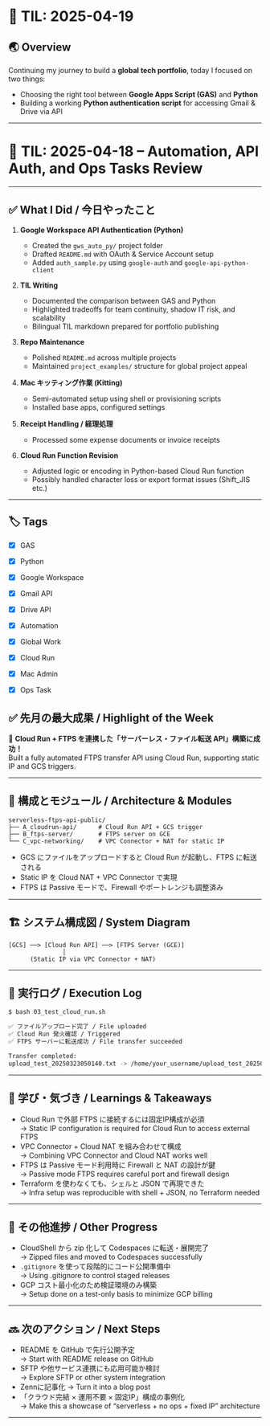 # 📘 TIL: 2025-04-19

## 🌏 Overview

Continuing my journey to build a **global tech portfolio**, today I focused on two things:
- Choosing the right tool between **Google Apps Script (GAS)** and **Python**
- Building a working **Python authentication script** for accessing Gmail & Drive via API

---

# 📘 TIL: 2025-04-18 – Automation, API Auth, and Ops Tasks Review

---

## ✅ What I Did / 今日やったこと  

1. **Google Workspace API Authentication (Python)**  
   - Created the `gws_auto_py/` project folder  
   - Drafted `README.md` with OAuth & Service Account setup  
   - Added `auth_sample.py` using `google-auth` and `google-api-python-client`

2. **TIL Writing**  
   - Documented the comparison between GAS and Python  
   - Highlighted tradeoffs for team continuity, shadow IT risk, and scalability  
   - Bilingual TIL markdown prepared for portfolio publishing

3. **Repo Maintenance**  
   - Polished `README.md` across multiple projects  
   - Maintained `project_examples/` structure for global project appeal

4. **Mac キッティング作業 (Kitting)**  
   - Semi-automated setup using shell or provisioning scripts  
   - Installed base apps, configured settings

5. **Receipt Handling / 経理処理**  
   - Processed some expense documents or invoice receipts

6. **Cloud Run Function Revision**  
   - Adjusted logic or encoding in Python-based Cloud Run function  
   - Possibly handled character loss or export format issues (Shift_JIS etc.)

---

## 🏷️ Tags  
- [x] GAS  
- [x] Python  
- [x] Google Workspace  
- [x] Gmail API  
- [x] Drive API  
- [x] Automation  
- [x] Global Work  
- [x] Cloud Run  
- [x] Mac Admin  
- [x] Ops Task  



## ✅ 先月の最大成果 / Highlight of the Week

🚀 **Cloud Run + FTPS を連携した「サーバーレス・ファイル転送 API」構築に成功！**  
Built a fully automated FTPS transfer API using Cloud Run, supporting static IP and GCS triggers.

---

## 🔧 構成とモジュール / Architecture & Modules

```
serverless-ftps-api-public/
├── A_cloudrun-api/      # Cloud Run API + GCS trigger
├── B_ftps-server/       # FTPS server on GCE
└── C_vpc-networking/    # VPC Connector + NAT for static IP
```

- GCS にファイルをアップロードすると Cloud Run が起動し、FTPS に転送される  
- Static IP を Cloud NAT + VPC Connector で実現  
- FTPS は Passive モードで、Firewall やポートレンジも調整済み

---

## 🏗️ システム構成図 / System Diagram

```
[GCS] ──> [Cloud Run API] ──> [FTPS Server (GCE)]
               │
      (Static IP via VPC Connector + NAT)
```

---

## 🧪 実行ログ / Execution Log

```bash
$ bash 03_test_cloud_run.sh

✅ ファイルアップロード完了 / File uploaded  
✅ Cloud Run 発火確認 / Triggered  
✅ FTPS サーバーに転送成功 / File transfer succeeded

Transfer completed:
upload_test_20250323050140.txt -> /home/your_username/upload_test_20250323050140.txt
```

---

## 🧠 学び・気づき / Learnings & Takeaways

- Cloud Run で外部 FTPS に接続するには固定IP構成が必須  
  → Static IP configuration is required for Cloud Run to access external FTPS  
- VPC Connector + Cloud NAT を組み合わせて構成  
  → Combining VPC Connector and Cloud NAT works well  
- FTPS は Passive モード利用時に Firewall と NAT の設計が鍵  
  → Passive mode FTPS requires careful port and firewall design  
- Terraform を使わなくても、シェルと JSON で再現できた  
  → Infra setup was reproducible with shell + JSON, no Terraform needed

---

## 📌 その他進捗 / Other Progress

- CloudShell から zip 化して Codespaces に転送・展開完了  
  → Zipped files and moved to Codespaces successfully  
- `.gitignore` を使って段階的にコード公開準備中  
  → Using .gitignore to control staged releases  
- GCP コスト最小化のため検証環境のみ構築  
  → Setup done on a test-only basis to minimize GCP billing

---

## 🔜 次のアクション / Next Steps

- README を GitHub で先行公開予定  
  → Start with README release on GitHub  
- SFTP や他サービス連携にも応用可能か検討  
  → Explore SFTP or other system integration  
- Zennに記事化
  → Turn it into a blog post
- 「クラウド完結 × 運用不要 × 固定IP」構成の事例化  
  → Make this a showcase of “serverless + no ops + fixed IP” architecture


---

